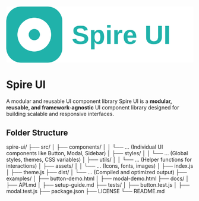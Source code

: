 ![Spire](src/assets/images/logo.svg)

# Spire UI

A modular and reusable UI component library
Spire UI is a **modular, reusable, and framework-agnostic** UI component library designed for building scalable and responsive interfaces.

## Folder Structure

spire-ui/
├── src/
│ ├── components/
│ │ └── ... (Individual UI components like Button, Modal, Sidebar)
│ ├── styles/
│ │ └── ... (Global styles, themes, CSS variables)
│ ├── utils/
│ │ └── ... (Helper functions for interactions)
│ ├── assets/
│ │ └── ... (Icons, fonts, images)
│ ├── index.js
│ ├── theme.js
├── dist/
│ └── ... (Compiled and optimized output)
├── examples/
│ ├── button-demo.html
│ ├── modal-demo.html
├── docs/
│ ├── API.md
│ ├── setup-guide.md
├── tests/
│ ├── button.test.js
│ ├── modal.test.js
├── package.json
├── LICENSE
└── README.md
